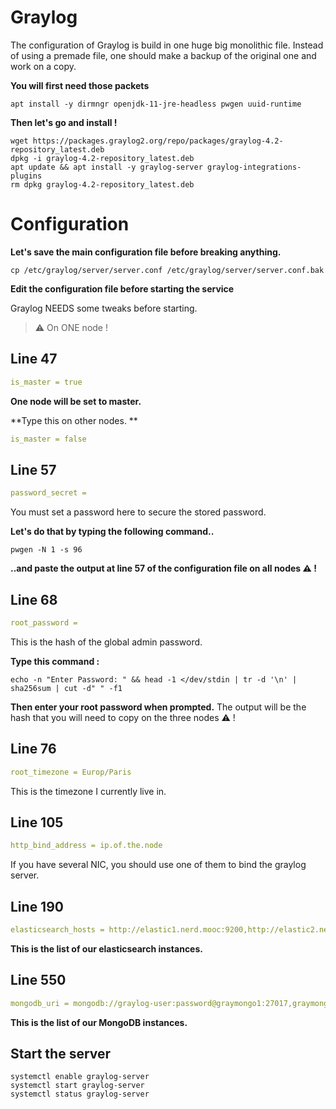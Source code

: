 # Graylog

The configuration of Graylog is build in one huge big monolithic file. Instead of using a premade file, one should make a backup of the original one and work on a copy.

**You will first need those packets**
```shell
apt install -y dirmngr openjdk-11-jre-headless pwgen uuid-runtime
```

**Then let's go and install !**
```shell
wget https://packages.graylog2.org/repo/packages/graylog-4.2-repository_latest.deb
dpkg -i graylog-4.2-repository_latest.deb
apt update && apt install -y graylog-server graylog-integrations-plugins 
rm dpkg graylog-4.2-repository_latest.deb
```

# Configuration

**Let's save the main configuration file before breaking anything.**
```shell
cp /etc/graylog/server/server.conf /etc/graylog/server/server.conf.bak
```

**Edit the configuration file before starting the service**

Graylog NEEDS some tweaks before starting.

> :warning: On ONE node !

## Line 47
```yml
is_master = true
```
**One node will be set to master.**

**Type this on other nodes. **
```yml
is_master = false
```

## Line 57
```yml
password_secret = 
```

You must set a password here to secure the stored password. 

**Let's do that by typing the following command..**
```shell
pwgen -N 1 -s 96
```
**..and paste the output at line 57 of the configuration file on all nodes ⚠️ !**

## Line 68
```yml
root_password = 
```
This is the hash of the global admin password.

**Type this command :**
```shell
echo -n "Enter Password: " && head -1 </dev/stdin | tr -d '\n' | sha256sum | cut -d" " -f1
```
**Then enter your root password when prompted.** The output will be the hash that you will need to copy on the three nodes ⚠️ !

## Line 76
```yml
root_timezone = Europ/Paris
```
This is the timezone I currently live in.

## Line 105
```yml
http_bind_address = ip.of.the.node
```
If you have several NIC, you should use one of them to bind the graylog server.

## Line 190
```yml
elasticsearch_hosts = http://elastic1.nerd.mooc:9200,http://elastic2.nerd.mooc:9200,http://elastic3.nerd.mooc:9200, 
```
**This is the list of our elasticsearch instances.**


## Line 550
```yml
mongodb_uri = mongodb://graylog-user:password@graymongo1:27017,graymongo2:27017,graymongo3:27017/graylog?replicaSet=rs01
```

**This is the list of our MongoDB instances.**

## Start the server
```shell
systemctl enable graylog-server
systemctl start graylog-server
systemctl status graylog-server
```
